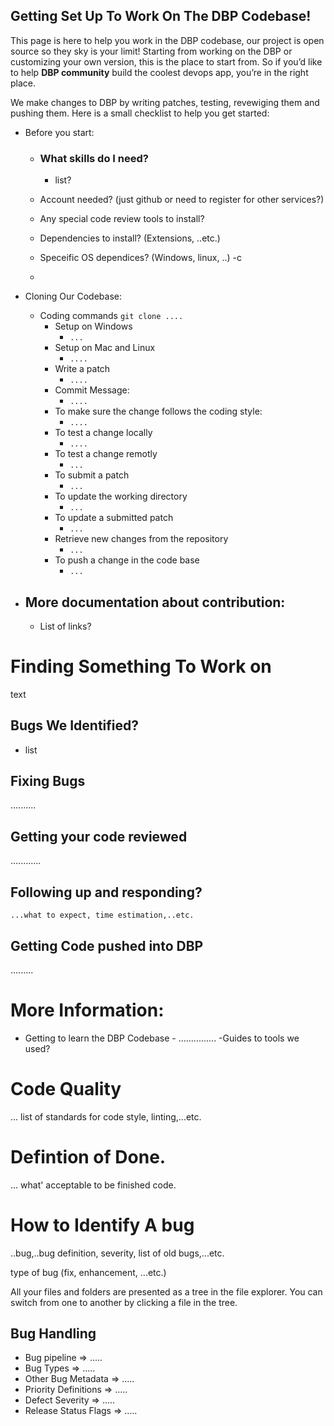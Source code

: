 ## Getting Set Up To Work On The DBP Codebase!

This page is here to help you work in the DBP codebase, our project is open source so they sky is your limit!
Starting from working on the DBP or customizing your own version, this is the place to start from.
So if you’d like to help **DBP community** build the coolest devops app, you’re in the right place.

We make changes to DBP by writing patches, testing, revewiging them and pushing them. Here is a small checklist to help you get started:

-   Before you start:

    -   ### What skills do I need?

        -   list?

    -   Account needed? (just github or need to register for other services?)
    -   Any special code review tools to install?
    -   Dependencies to install? (Extensions, ..etc.)
    -   Speceific OS dependices? (Windows, linux, ..) -c
    -

-   Cloning Our Codebase:
    -   Coding commands
        `git clone ....`
        -   Setup on Windows
            -   `...`
        -   Setup on Mac and Linux
            -   `....`
        -   Write a patch
            -   `....`
        -   Commit Message:
            -   `....`
        -   To make sure the change follows the coding style:
            -   `....`
        -   To test a change locally
            -   `....`
        -   To test a change remotly
            -   `...`
        -   To submit a patch
            -   `...`
        -   To update the working directory
            -   `...`
        -   To update a submitted patch
            -   `...`
        -   Retrieve new changes from the repository
            -   `...`
        -   To push a change in the code base
            -   `...`
-   ## More documentation about contribution:
    -   List of links?

# Finding Something To Work on

text

## Bugs We Identified?

-   list

## Fixing Bugs

..........

## Getting your code reviewed

............

## Following up and responding?

    ...what to expect, time estimation,..etc.

## Getting Code pushed into DBP

.........

# More Information:

-   Getting to learn the DBP Codebase - ...............
    -Guides to tools we used?

# Code Quality

... list of standards for code style, linting,...etc.

# Defintion of Done.

... what' acceptable to be finished code.

# How to Identify A bug

..bug,..bug definition, severity, list of old bugs,...etc.

type of bug (fix, enhancement, ...etc.)

All your files and folders are presented as a tree in the file explorer. You can switch from one to another by clicking a file in the tree.

## Bug Handling

-   Bug pipeline => .....
-   Bug Types => .....
-   Other Bug Metadata => .....
-   Priority Definitions => .....
-   Defect Severity => .....
-   Release Status Flags => .....

